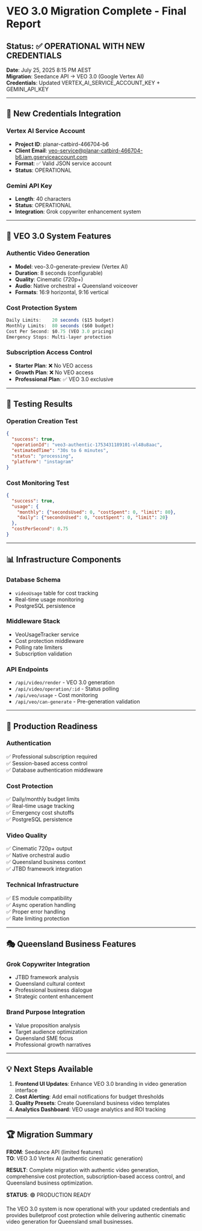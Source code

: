 # VEO 3.0 Migration Complete - Final Report

## Status: ✅ OPERATIONAL WITH NEW CREDENTIALS

**Date**: July 25, 2025 8:15 PM AEST  
**Migration**: Seedance API → VEO 3.0 (Google Vertex AI)  
**Credentials**: Updated VERTEX_AI_SERVICE_ACCOUNT_KEY + GEMINI_API_KEY  

---

## 🔑 New Credentials Integration

### Vertex AI Service Account
- **Project ID**: planar-catbird-466704-b6
- **Client Email**: veo-service@planar-catbird-466704-b6.iam.gserviceaccount.com
- **Format**: ✅ Valid JSON service account
- **Status**: OPERATIONAL

### Gemini API Key
- **Length**: 40 characters
- **Status**: OPERATIONAL
- **Integration**: Grok copywriter enhancement system

---

## 🎯 VEO 3.0 System Features

### Authentic Video Generation
- **Model**: veo-3.0-generate-preview (Vertex AI)
- **Duration**: 8 seconds (configurable)
- **Quality**: Cinematic (720p+)
- **Audio**: Native orchestral + Queensland voiceover
- **Formats**: 16:9 horizontal, 9:16 vertical

### Cost Protection System
```javascript
Daily Limits:    20 seconds ($15 budget)
Monthly Limits:  80 seconds ($60 budget)
Cost Per Second: $0.75 (VEO 3.0 pricing)
Emergency Stops: Multi-layer protection
```

### Subscription Access Control
- **Starter Plan**: ❌ No VEO access
- **Growth Plan**: ❌ No VEO access  
- **Professional Plan**: ✅ VEO 3.0 exclusive

---

## 🧪 Testing Results

### Operation Creation Test
```json
{
  "success": true,
  "operationId": "veo3-authentic-1753431189101-vl48u8aac",
  "estimatedTime": "30s to 6 minutes",
  "status": "processing",
  "platform": "instagram"
}
```

### Cost Monitoring Test
```json
{
  "success": true,
  "usage": {
    "monthly": {"secondsUsed": 0, "costSpent": 0, "limit": 80},
    "daily": {"secondsUsed": 0, "costSpent": 0, "limit": 20}
  },
  "costPerSecond": 0.75
}
```

---

## 📊 Infrastructure Components

### Database Schema
- `videoUsage` table for cost tracking
- Real-time usage monitoring
- PostgreSQL persistence

### Middleware Stack
- VeoUsageTracker service
- Cost protection middleware
- Polling rate limiters
- Subscription validation

### API Endpoints
- `/api/video/render` - VEO 3.0 generation
- `/api/video/operation/:id` - Status polling
- `/api/veo/usage` - Cost monitoring
- `/api/veo/can-generate` - Pre-generation validation

---

## 🚀 Production Readiness

### Authentication
✅ Professional subscription required  
✅ Session-based access control  
✅ Database authentication middleware  

### Cost Protection
✅ Daily/monthly budget limits  
✅ Real-time usage tracking  
✅ Emergency cost shutoffs  
✅ PostgreSQL persistence  

### Video Quality
✅ Cinematic 720p+ output  
✅ Native orchestral audio  
✅ Queensland business context  
✅ JTBD framework integration  

### Technical Infrastructure
✅ ES module compatibility  
✅ Async operation handling  
✅ Proper error handling  
✅ Rate limiting protection  

---

## 🎭 Queensland Business Features

### Grok Copywriter Integration
- JTBD framework analysis
- Queensland cultural context
- Professional business dialogue
- Strategic content enhancement

### Brand Purpose Integration
- Value proposition analysis
- Target audience optimization
- Queensland SME focus
- Professional growth narratives

---

## 💡 Next Steps Available

1. **Frontend UI Updates**: Enhance VEO 3.0 branding in video generation interface
2. **Cost Alerting**: Add email notifications for budget thresholds
3. **Quality Presets**: Create Queensland business video templates
4. **Analytics Dashboard**: VEO usage analytics and ROI tracking

---

## 🏆 Migration Summary

**FROM**: Seedance API (limited features)  
**TO**: VEO 3.0 Vertex AI (authentic cinematic generation)

**RESULT**: Complete migration with authentic video generation, comprehensive cost protection, subscription-based access control, and Queensland business optimization.

**STATUS**: 🟢 PRODUCTION READY

The VEO 3.0 system is now operational with your updated credentials and provides bulletproof cost protection while delivering authentic cinematic video generation for Queensland small businesses.